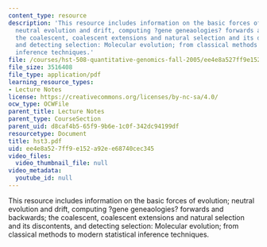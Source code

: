 ```yaml
---
content_type: resource
description: 'This resource includes information on the basic forces of evolution;
  neutral evolution and drift, computing ?gene geneaologies? forwards and backwards;
  the coalescent, coalescent extensions and natural selection and its discontents,
  and detecting selection: Molecular evolution; from classical methods to modern  statistical
  inference techniques.'
file: /courses/hst-508-quantitative-genomics-fall-2005/ee4e8a527ff9e152a92ee68740cec345_hst3.pdf
file_size: 3516408
file_type: application/pdf
learning_resource_types:
- Lecture Notes
license: https://creativecommons.org/licenses/by-nc-sa/4.0/
ocw_type: OCWFile
parent_title: Lecture Notes
parent_type: CourseSection
parent_uid: d8caf4b5-65f9-9b6e-1c0f-342dc94199df
resourcetype: Document
title: hst3.pdf
uid: ee4e8a52-7ff9-e152-a92e-e68740cec345
video_files:
  video_thumbnail_file: null
video_metadata:
  youtube_id: null
---
```

This resource includes information on the basic forces of evolution; neutral evolution and drift, computing ?gene geneaologies? forwards and backwards; the coalescent, coalescent extensions and natural selection and its discontents, and detecting selection: Molecular evolution; from classical methods to modern  statistical inference techniques.
